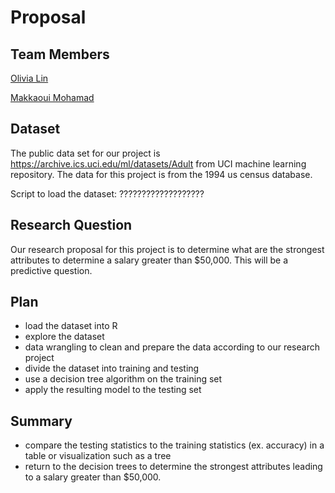 # Proposal

## Team Members

[Olivia Lin](https://github.com/olivia-lin)

[Makkaoui Mohamad](https://github.com/mani)


## Dataset
The public data set for our project is https://archive.ics.uci.edu/ml/datasets/Adult from UCI machine learning repository. The data for this project is from the 1994 us census database. 

Script to load the dataset: ???????????????????

## Research Question
Our research proposal for this project is to determine what are the strongest attributes to determine a salary greater than $50,000. This will be a predictive question.

## Plan
- load the dataset into R 
- explore the dataset
- data wrangling to clean and prepare the data according to our research project
- divide the dataset into training and testing
- use a decision tree algorithm on the training set
- apply the resulting model to the testing set

## Summary
- compare the testing statistics to the training statistics (ex. accuracy) in a table or visualization such as a tree
- return to the decision trees to determine the strongest attributes leading to a salary greater than $50,000.



